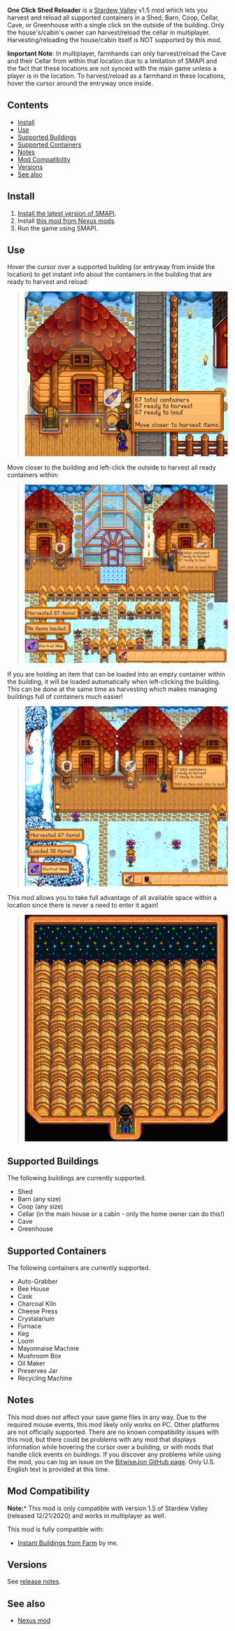 ﻿**One Click Shed Reloader** is a [Stardew Valley](http://stardewvalley.net/) v1.5 mod which lets you harvest and reload
all supported containers in a Shed, Barn, Coop, Cellar, Cave, or Greenhouse with a single click on the outside of the building. Only the
house's/cabin's owner can harvest/reload the cellar in multiplayer. Harvesting/reloading the house/cabin itself is NOT supported by this mod.

**Important Note**: In multiplayer, farmhands can only harvest/reload the Cave and their Cellar from within that location due to a limitation 
of SMAPI and the fact that these locations are not synced with the main game unless a player is in the location. To harvest/reload as a 
farmhand in these locations, hover the cursor around the entryway once inside.

## Contents
* [Install](#install)
* [Use](#use)
* [Supported Buildings](#supported-buildings)
* [Supported Containers](#supported-containers)
* [Notes](#Notes)
* [Mod Compatibility](#mod-compatibility)
* [Versions](#versions)
* [See also](#see-also)

## Install
1. [Install the latest version of SMAPI](https://smapi.io/).
2. Install [this mod from Nexus mods](http://www.nexusmods.com/stardewvalley/mods/2052).
3. Run the game using SMAPI.

## Use
Hover the cursor over a supported building (or entryway from inside the location) to get instant info about the containers in the building that 
are ready to harvest and reload:
> ![](screenshots/building-info.png)

Move closer to the building and left-click the outside to harvest all ready containers within:
> ![](screenshots/harvest-building.png)

If you are holding an item that can be loaded into an empty container within the building, it will be loaded automatically
when left-clicking the building.  This can be done at the same time as harvesting which makes managing buildings full of
containers much easier!
> ![](screenshots/reload-building.png)

This mod allows you to take full advantage of all available space within a location since there is never a need to enter it again!
> ![](screenshots/full-shed.png)

## Supported Buildings
The following buildings are currently supported.
* Shed
* Barn (any size)
* Coop (any size)
* Cellar (in the main house or a cabin - only the home owner can do this!)
* Cave
* Greenhouse

## Supported Containers
The following containers are currently supported. 
* Auto-Grabber
* Bee House
* Cask
* Charcoal Kiln
* Cheese Press
* Crystalarium
* Furnace
* Keg
* Loom
* Mayonnaise Machine
* Mushroom Box
* Oil Maker
* Preserves Jar
* Recycling Machine


## Notes
This mod does not affect your save game files in any way. Due to the required mouse events, this mod likely only works on PC. Other platforms are not officially supported. 
There are no known compatibility issues with this mod, but there could be problems with any mod that displays information while hovering the cursor 
over a building, or with mods that handle click events on buildings. If you discover any problems while using the mod, you can log an issue on 
the [BitwiseJon GitHub page](https://github.com/bitwisejon/StardewValleyMods/issues). Only U.S. English text is provided at this time.

## Mod Compatibility
**Note:*** This mod is only compatible with version 1.5 of Stardew Valley (released 12/21/2020) and works in multiplayer as well.  

This mod is fully compatible with:
* [Instant Buildings from Farm](http://www.nexusmods.com/stardewvalley/mods/2070) by me.

## Versions
See [release notes](release-notes.md).

## See also
* [Nexus mod](http://www.nexusmods.com/stardewvalley/mods/2052)
